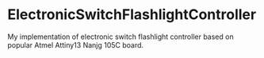 # ElectronicSwitchFlashlightController
My implementation of electronic switch flashlight controller based on popular Atmel Attiny13 Nanjg 105C board.
